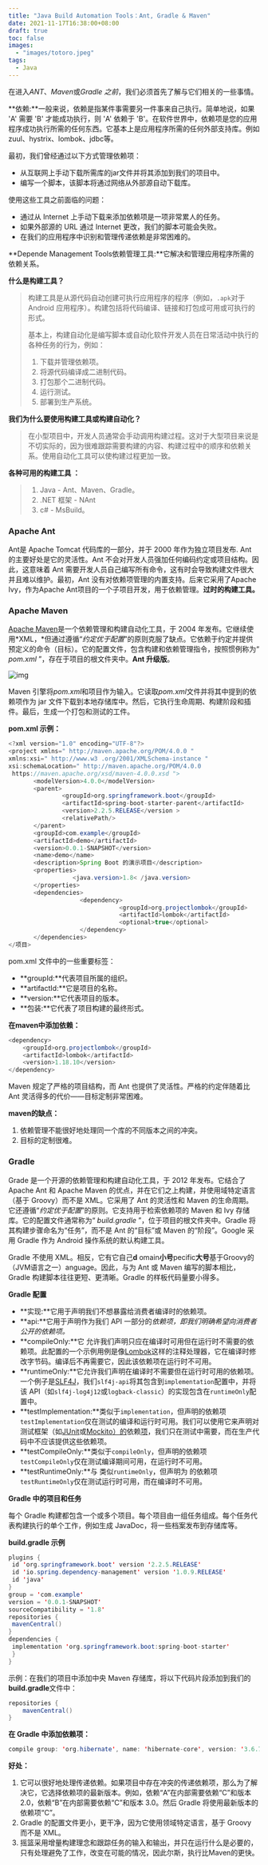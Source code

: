 ```yaml
---
title: "Java Build Automation Tools：Ant, Gradle & Maven"
date: 2021-11-17T16:38:00+08:00
draft: true
toc: false
images:
  - "images/totoro.jpeg"
tags: 
  - Java
---
```


在进入*ANT*、*Maven*或*Gradle 之前*，我们必须首先了解与它们相关的一些事情。

**依赖:**一般来说，依赖是指某件事需要另一件事来自己执行。简单地说，如果 'A' 需要 'B' 才能成功执行，则 'A' 依赖于 'B'。在软件世界中，依赖项是您的应用程序成功执行所需的任何东西。它基本上是应用程序所需的任何外部支持库。例如zuul、hystrix、lombok、jdbc等。

最初，我们曾经通过以下方式管理依赖项：

- 从互联网上手动下载所需库的jar文件并将其添加到我们的项目中。
- 编写一个脚本，该脚本将通过网络从外部源自动下载库。

使用这些工具之前面临的问题：

- 通过从 Internet 上手动下载来添加依赖项是一项非常累人的任务。
- 如果外部源的 URL 通过 Internet 更改，我们的脚本可能会失败。
- 在我们的应用程序中识别和管理传递依赖是非常困难的。

**Depende Management Tools依赖管理工具:**它解决和管理应用程序所需的依赖关系。

**什么是构建工具？**

> 构建工具是从源代码自动创建可执行应用程序的程序（例如，`.apk`对于 Android 应用程序）。构建包括将代码编译、链接和打包成可用或可执行的形式。
>
> 基本上，构建自动化是编写脚本或自动化软件开发人员在日常活动中执行的各种任务的行为，例如：
>
> 1. 下载并管理依赖项。
> 2. 将源代码编译成二进制代码。
> 3. 打包那个二进制代码。
> 4. 运行测试。
> 5. 部署到生产系统。

**我们为什么要使用构建工具或构建自动化？**

> 在小型项目中，开发人员通常会手动调用构建过程。这对于大型项目来说是不切实际的，因为很难跟踪需要构建的内容、构建过程中的顺序和依赖关系。使用自动化工具可以使构建过程更加一致。

**各种可用的构建工具 ：**

> 1.  Java - Ant、Maven、Gradle。
> 2. .NET 框架 - NAnt
> 3. c# - MsBuild。

### **Apache Ant**

Ant是 Apache Tomcat 代码库的一部分，并于 2000 年作为独立项目发布. Ant 的主要好处是它的灵活性。Ant 不会对开发人员强加任何编码约定或项目结构。因此，这意味着 Ant 需要开发人员自己编写所有命令，这有时会导致构建文件很大并且难以维护。最初，Ant 没有对依赖项管理的内置支持。后来它采用了Apache Ivy，作为Apache Ant项目的一个子项目开发，用于依赖管理。**过时的构建工具。**

### **Apache Maven**

[Apache Maven](https://maven.apache.org/)是一个依赖管理和构建自动化工具，于 2004 年发布。它继续使用*XML，*但通过遵循“*约定优于配置*”的原则克服了缺点。它依赖于约定并提供预定义的命令（目标）。它的配置文件，包含构建和依赖管理指令，按照惯例称为“ *pom.xml* ”，存在于项目的根文件夹中。**Ant 升级版**。

![img](https://miro.medium.com/max/1324/1*p9j7JsTDxRLdsdks4ADlaQ.jpeg)

Maven 引擎将*pom.xml*和项目作为输入。它读取*pom.xml*文件并将其中提到的依赖项作为 jar 文件下载到本地存储库中。然后，它执行生命周期、构建阶段和插件。最后，生成一个打包和测试的工件。

**pom.xml 示例：**

```java
<?xml version="1.0" encoding="UTF-8"?> 
<project xmlns=" http://maven.apache.org/POM/4.0.0 " 
xmlns:xsi=" http://www.w3 .org/2001/XMLSchema-instance "   
xsi:schemaLocation=" http://maven.apache.org/POM/4.0.0  
 https://maven.apache.org/xsd/maven-4.0.0.xsd "> 
       <modelVersion>4.0.0</modelVersion> 
       <parent>    
               <groupId>org.springframework.boot</groupId> 
               <artifactId>spring-boot-starter-parent</artifactId> 
               <version>2.2.5.RELEASE</version >   
               <relativePath/> 
       </parent>
       <groupId>com.example</groupId>  
       <artifactId>demo</artifactId>   
       <version>0.0.1-SNAPSHOT</version>   
       <name>demo</name>   
       <description>Spring Boot 的演示项目</description>    
       <properties>   
                  <java.version>1.8< /java.version> 
       </properties>    
       <dependencies> 
                    <dependency>    
                               <groupId>org.projectlombok</groupId> 
                               <artifactId>lombok</artifactId>    
                               <optional>true</optional> 
                    </dependency> 
       </dependencies>   
</项目>
```

pom.xml 文件中的一些重要标签：

- **groupId:**代表项目所属的组织。
- **artifactId:**它是项目的名称。
- **version:**它代表项目的版本。
- **包装:**它代表了项目构建的最终形式。

**在maven中添加依赖：**

```java
<dependency> 
    <groupId>org.projectlombok</groupId> 
    <artifactId>lombok</artifactId> 
    <version>1.18.10</version> 
</dependency>
```

Maven 规定了严格的项目结构，而 Ant 也提供了灵活性。严格的约定伴随着比 Ant 灵活得多的代价——目标定制非常困难。

**maven的缺点：**

1. 依赖管理不能很好地处理同一个库的不同版本之间的冲突。
2. 目标的定制很难。

### **Gradle**

Grade 是一个开源的依赖管理和构建自动化工具，于 2012 年发布。它结合了 Apache Ant 和 Apache Maven 的优点，并在它们之上构建，并使用域特定语言（基于 Groovy）而不是 XML。它采用了 Ant 的灵活性和 Maven 的生命周期。它还遵循“*约定优于配置*”的原则。它支持用于检索依赖项的 Maven 和 Ivy 存储库。它的配置文件通常称为“ *build.gradle* ”，位于项目的根文件夹中。Gradle 将其构建步骤命名为“任务”，而不是 Ant 的“目标”或 Maven 的“阶段”。Google 采用 Gradle 作为 Android 操作系统的默认构建工具。

Gradle 不使用 XML。相反，它有它自己**d** omain**小号**pecific**大号**基于Groovy的（JVM语言之一）anguage。因此，与为 Ant 或 Maven 编写的脚本相比，Gradle 构建脚本往往更短、更清晰。Gradle 的样板代码量要小得多。

**Gradle 配置**

- **实现:**它用于声明我们不想暴露给消费者编译时的依赖项。
- **api:**它用于声明作为我们 API 一部分的*依赖项，即我们明确希望向消费者公开的依赖项。*
- **compileOnly:**它 允许我们声明只应在编译时可用但在运行时不需要的依赖项。此配置的一个示例用例是像[Lombok](https://projectlombok.org/)这样的注释处理器，它在编译时修改字节码。编译后不再需要它，因此该依赖项在运行时不可用。
- **runtimeOnly:**它允许我们声明在编译时不需要但在运行时可用的依赖项。一个例子是[SLF4J](https://www.slf4j.org/)，我们`slf4j-api`将其包含到`implementation`配置中，并将该 API（如`slf4j-log4j12`或`logback-classic`）的实现包含在`runtimeOnly`配置中。
- **testImplementation:**类似于`implementation`，但声明的依赖项`testImplementation`仅在测试的编译和运行时可用。我们可以使用它来声明对测试框架（如[JUnit](https://junit.org/junit5/)或[Mockito）的](https://site.mockito.org/)依赖[项](https://site.mockito.org/)，我们只在测试中需要，而在生产代码中不应该提供这些依赖项。
- **testCompileOnly:**类似于`compileOnly`，但声明的依赖项`testCompileOnly`仅在测试编译期间可用，在运行时不可用。
- **testRuntimeOnly:**与 类似`runtimeOnly`，但声明为 的依赖项`testRuntimeOnly`仅在测试运行时可用，而在编译时不可用。

**Gradle 中的项目和任务**

每个 Gradle 构建都包含一个或多个项目。每个项目由一组任务组成。每个任务代表构建执行的单个工作，例如生成 JavaDoc，将一些档案发布到存储库等。

**build.gradle 示例**

```java
plugins {
 id 'org.springframework.boot' version '2.2.5.RELEASE'
 id 'io.spring.dependency-management' version '1.0.9.RELEASE'
 id 'java'
}
group = 'com.example'
version = '0.0.1-SNAPSHOT'
sourceCompatibility = '1.8'
repositories {
 mavenCentral()
}
dependencies {
 implementation 'org.springframework.boot:spring-boot-starter'
 }
}
```

示例：在我们的项目中添加中央 Maven 存储库，将以下代码片段添加到我们的**build.gradle**文件中：

```java
repositories {
    mavenCentral()
}
```

**在 Gradle 中添加依赖项：**

```java
compile group: 'org.hibernate', name: 'hibernate-core', version: '3.6.7.Final'
```

**好处：**

1. 它可以很好地处理传递依赖。如果项目中存在冲突的传递依赖项，那么为了解决它，它选择依赖项的最新版本。例如，依赖“A”在内部需要依赖“C”和版本 2.0，依赖“B”在内部需要依赖“C”和版本 3.0。然后 Gradle 将使用最新版本的依赖项“C”。
2. Gradle 的配置文件更小，更干净，因为它使用领域特定语言，基于 Groovy 而不是 XML。
3. 摇篮采用增量构建理念和跟踪任务的输入和输出，并只在运行什么是必要的，只有处理避免了工作，改变在可能的情况，因此尔斯，执行比Maven的更快。

